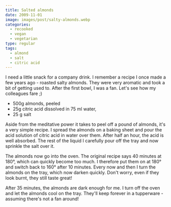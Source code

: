 ```yaml
---
title: Salted almonds
date: 2009-11-01
image: images/post/salty-almonds.webp
categories: 
  - recooked
  - vegan
  - vegetarian
type: regular
tags: 
  - almond
  - salt
  - citric acid
---
```


I need a little snack for a company drink. I remember a recipe I once made a few years ago - roasted salty almonds. They were very aromatic and took a bit of getting used to. After the first bowl, I was a fan. Let's see how my colleagues fare ;)

* 500g almonds, peeled 
* 25g citric acid dissolved in 75 ml water, 
* 25 g salt

Aside from the meditative power it takes to peel off a pound of almonds, it's a very simple recipe. I spread the almonds on a baking sheet and pour the acid solution of citric acid in water over them. After half an hour, the acid is well absorbed. The rest of the liquid I carefully pour off the tray and now sprinkle the salt over it.

The almonds now go into the oven. The original recipe says 40 minutes at 180°, which can quickly become too much. I therefore put them on at 180° and switch back to 160° after 10 minutes. Every now and then I turn the almonds on the tray, which now darken quickly. Don't worry, even if they look burnt, they still taste great!

After 35 minutes, the almonds are dark enough for me. I turn off the oven and let the almonds cool on the tray. They'll keep forever in a tupperware - assuming there's not a fan around!

